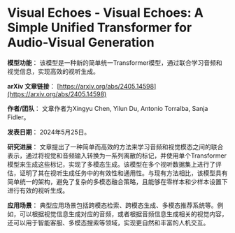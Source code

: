 # Visual Echoes - Visual Echoes: A Simple Unified Transformer for Audio-Visual Generation

**模型功能**：
该模型是一种新的简单统一Transformer模型，通过联合学习音频和视觉信息，实现高效的视听生成。

**arXiv 文章链接**：
[https://arxiv.org/abs/2405.14598](https://arxiv.org/abs/2405.14598)

**作者/团队**：
文章作者为Xingyu Chen, Yilun Du, Antonio Torralba, Sanja Fidler。

**发表日期**：
2024年5月25日。

**研究进展**：
文章提出了一种简单而高效的方法来学习音频和视觉模态之间的联合表示，通过将视觉和音频输入转换为一系列离散的标记，并使用单个Transformer模型来生成这些标记，实现了多模态生成。该模型在多个视听数据集上进行了评估，证明了其在视听生成任务中的有效性和通用性。与现有方法相比，该模型具有简单统一的架构，避免了复杂的多模态融合策略，且能够在零样本和少样本设置下进行有效的视听生成。

**应用场景**：
典型应用场景包括跨模态检索、跨模态生成、多模态推荐系统等。例如，可以根据视觉信息生成对应的音频，或者根据音频信息生成相关的视觉内容，还可以用于智能客服、多模态搜索等领域，实现更自然和丰富的人机交互。
